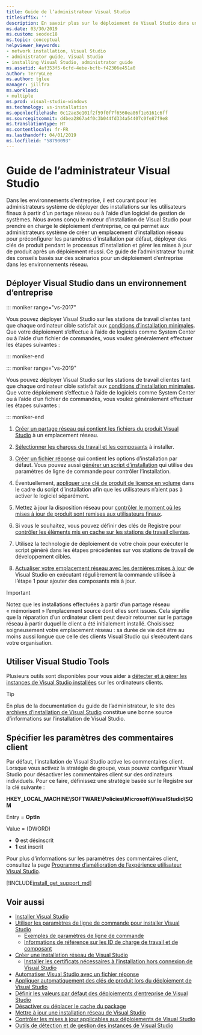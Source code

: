 ```yaml
---
title: Guide de l’administrateur Visual Studio
titleSuffix: ''
description: En savoir plus sur le déploiement de Visual Studio dans un environnement d’entreprise.
ms.date: 03/30/2019
ms.custom: seodec18
ms.topic: conceptual
helpviewer_keywords:
- network installation, Visual Studio
- administrator guide, Visual Studio
- installing Visual Studio, administrator guide
ms.assetid: 4af353f5-6cfd-4ebe-bcfb-f42306e451a0
author: TerryGLee
ms.author: tglee
manager: jillfra
ms.workload:
- multiple
ms.prod: visual-studio-windows
ms.technology: vs-installation
ms.openlocfilehash: 0c12ae3e101f2f59f0f7f6560ea86f1e6161c6ff
ms.sourcegitcommit: d4bea2867a4f0c3b044fd334a54407c0fe87f9e8
ms.translationtype: HT
ms.contentlocale: fr-FR
ms.lasthandoff: 04/01/2019
ms.locfileid: "58790093"
---
```

# <a name="visual-studio-administrator-guide"></a>Guide de l’administrateur Visual Studio

Dans les environnements d’entreprise, il est courant pour les administrateurs système de déployer des installations sur les utilisateurs finaux à partir d’un partage réseau ou à l’aide d’un logiciel de gestion de systèmes. Nous avons conçu le moteur d’installation de Visual Studio pour prendre en charge le déploiement d’entreprise, ce qui permet aux administrateurs système de créer un emplacement d’installation réseau pour préconfigurer les paramètres d’installation par défaut, déployer des clés de produit pendant le processus d’installation et gérer les mises à jour de produit après un déploiement réussi. Ce guide de l’administrateur fournit des conseils basés sur des scénarios pour un déploiement d’entreprise dans les environnements réseau.

## <a name="deploy-visual-studio-in-an-enterprise-environment"></a>Déployer Visual Studio dans un environnement d’entreprise

::: moniker range="vs-2017"

Vous pouvez déployer Visual Studio sur les stations de travail clientes tant que chaque ordinateur cible satisfait aux [conditions d’installation minimales](/visualstudio/productinfo/vs2017-system-requirements-vs/). Que votre déploiement s’effectue à l’aide de logiciels comme System Center ou à l’aide d’un fichier de commandes, vous voulez généralement effectuer les étapes suivantes :

::: moniker-end

::: moniker range="vs-2019"

Vous pouvez déployer Visual Studio sur les stations de travail clientes tant que chaque ordinateur cible satisfait aux [conditions d’installation minimales](/visualstudio/releases/2019/system-requirements/). Que votre déploiement s’effectue à l’aide de logiciels comme System Center ou à l’aide d’un fichier de commandes, vous voulez généralement effectuer les étapes suivantes :

::: moniker-end

1. [Créer un partage réseau qui contient les fichiers du produit Visual Studio](create-a-network-installation-of-visual-studio.md) à un emplacement réseau.

2. [Sélectionner les charges de travail et les composants](workload-and-component-ids.md) à installer.

3. [Créer un fichier réponse](automated-installation-with-response-file.md) qui contient les options d’installation par défaut. Vous pouvez aussi [générer un script d’installation](use-command-line-parameters-to-install-visual-studio.md) qui utilise des paramètres de ligne de commande pour contrôler l’installation.

4. Éventuellement, [appliquer une clé de produit de licence en volume](automatically-apply-product-keys-when-deploying-visual-studio.md) dans le cadre du script d’installation afin que les utilisateurs n’aient pas à activer le logiciel séparément.

5. Mettez à jour la disposition réseau pour [contrôler le moment où les mises à jour de produit sont remises aux utilisateurs finaux](controlling-updates-to-visual-studio-deployments.md).

6. Si vous le souhaitez, vous pouvez définir des clés de Registre pour [contrôler les éléments mis en cache sur les stations de travail clientes](set-defaults-for-enterprise-deployments.md).

7. Utilisez la technologie de déploiement de votre choix pour exécuter le script généré dans les étapes précédentes sur vos stations de travail de développement cibles.

8. [Actualiser votre emplacement réseau avec les dernières mises à jour](update-a-network-installation-of-visual-studio.md) de Visual Studio en exécutant régulièrement la commande utilisée à l’étape 1 pour ajouter des composants mis à jour.

> [!IMPORTANT]
> Notez que les installations effectuées à partir d’un partage réseau « mémorisent » l’emplacement source dont elles sont issues. Cela signifie que la réparation d’un ordinateur client peut devoir retourner sur le partage réseau à partir duquel le client a été initialement installé. Choisissez soigneusement votre emplacement réseau : sa durée de vie doit être au moins aussi longue que celle des clients Visual Studio qui s’exécutent dans votre organisation.

## <a name="use-visual-studio-tools"></a>Utiliser Visual Studio Tools

Plusieurs outils sont disponibles pour vous aider à [détecter et à gérer les instances de Visual Studio installées](tools-for-managing-visual-studio-instances.md) sur les ordinateurs clients.

> [!TIP]
> En plus de la documentation du guide de l’administrateur, le site des [archives d’installation de Visual Studio](https://devblogs.microsoft.com/setup/tag/vs2017/) constitue une bonne source d’informations sur l’installation de Visual Studio.

## <a name="specify-customer-feedback-settings"></a>Spécifier les paramètres des commentaires client

Par défaut, l’installation de Visual Studio active les commentaires client. Lorsque vous activez la stratégie de groupe, vous pouvez configurer Visual Studio pour désactiver les commentaires client sur des ordinateurs individuels. Pour ce faire, définissez une stratégie basée sur le Registre sur la clé suivante :

**HKEY_LOCAL_MACHINE\SOFTWARE\Policies\Microsoft\VisualStudio\SQM**

Entry = **OptIn**

Value = (DWORD)
* **0** est désinscrit
* **1** est inscrit

Pour plus d’informations sur les paramètres des commentaires client, consultez la page [Programme d’amélioration de l’expérience utilisateur Visual Studio](../ide/visual-studio-experience-improvement-program.md).

[!INCLUDE[install_get_support_md](includes/install_get_support_md.md)]

## <a name="see-also"></a>Voir aussi

* [Installer Visual Studio](install-visual-studio.md)
* [Utiliser les paramètres de ligne de commande pour installer Visual Studio](use-command-line-parameters-to-install-visual-studio.md)
  * [Exemples de paramètres de ligne de commande](command-line-parameter-examples.md)
  * [Informations de référence sur les ID de charge de travail et de composant](workload-and-component-ids.md)
* [Créer une installation réseau de Visual Studio](create-a-network-installation-of-visual-studio.md)
  * [Installer les certificats nécessaires à l’installation hors connexion de Visual Studio](install-certificates-for-visual-studio-offline.md)
* [Automatiser Visual Studio avec un fichier réponse](automated-installation-with-response-file.md)
* [Appliquer automatiquement des clés de produit lors du déploiement de Visual Studio](automatically-apply-product-keys-when-deploying-visual-studio.md)
* [Définir les valeurs par défaut des déploiements d’entreprise de Visual Studio](set-defaults-for-enterprise-deployments.md)
* [Désactiver ou déplacer le cache du package](disable-or-move-the-package-cache.md)
* [Mettre à jour une installation réseau de Visual Studio](update-a-network-installation-of-visual-studio.md)
* [Contrôler les mises à jour applicables aux déploiements de Visual Studio](controlling-updates-to-visual-studio-deployments.md)
* [Outils de détection et de gestion des instances de Visual Studio](tools-for-managing-visual-studio-instances.md)
